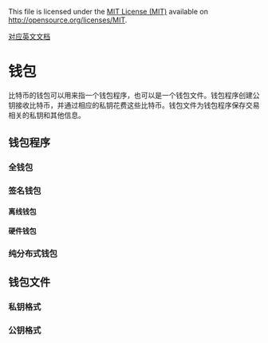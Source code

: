 ﻿This file is licensed under the [MIT License (MIT)](http://opensource.org/licenses/MIT) available on http://opensource.org/licenses/MIT.

[对应英文文档](https://github.com/bitcoin-dot-org/bitcoin.org/blob/master/_includes/devdoc/guide_wallets.md)

# 钱包
比特币的钱包可以用来指一个钱包程序，也可以是一个钱包文件。钱包程序创建公钥接收比特币，并通过相应的私钥花费这些比特币。钱包文件为钱包程序保存交易相关的私钥和其他信息。



## 钱包程序

### 全钱包

### 签名钱包

#### 离线钱包

#### 硬件钱包

### 纯分布式钱包

## 钱包文件
### 私钥格式
### 公钥格式


